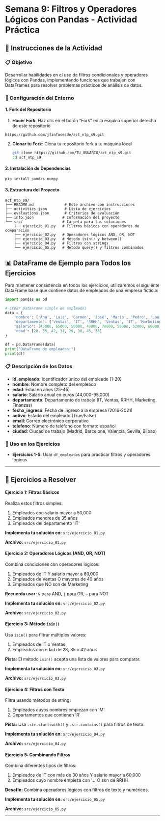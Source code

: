 # Semana 9: Filtros y Operadores Lógicos con Pandas - Actividad Práctica

## 🎯 Instrucciones de la Actividad

### 📋 Objetivo
Desarrollar habilidades en el uso de filtros condicionales y operadores lógicos con Pandas, implementando funciones que trabajen con DataFrames para resolver problemas prácticos de análisis de datos.

### 🔧 Configuración del Entorno

#### 1. Fork del Repositorio
1. **Hacer Fork**: Haz clic en el botón "Fork" en la esquina superior derecha de este repositorio

```
https://github.com/jfinfocesde/act_ntp_s9.git
```  
2. **Clonar tu Fork**: Clona tu repositorio fork a tu máquina local
   ```bash
   git clone https://github.com/TU_USUARIO/act_ntp_s9.git
   cd act_ntp_s9
   ```

#### 2. Instalación de Dependencias
```bash
pip install pandas numpy
```

#### 3. Estructura del Proyecto
```
act_ntp_s9/
├── README.md              # Este archivo con instrucciones
├── activities.json        # Lista de ejercicios
├── evaluations.json       # Criterios de evaluación
├── info.json             # Información del proyecto
└── src/                  # Carpeta para tus soluciones
    ├── ejercicio_01.py   # Filtros básicos con operadores de comparación
    ├── ejercicio_02.py   # Operadores lógicos AND, OR, NOT
    ├── ejercicio_03.py   # Método isin() y between()
    ├── ejercicio_04.py   # Filtros con strings
    └── ejercicio_05.py   # Método query() y filtros combinados
```

## 📊 DataFrame de Ejemplo para Todos los Ejercicios

Para mantener consistencia en todos los ejercicios, utilizaremos el siguiente DataFrame base que contiene datos de empleados de una empresa ficticia:

```python
import pandas as pd

# Crear DataFrame simple de empleados
data = {
    'nombre': ['Ana', 'Luis', 'Carmen', 'José', 'María', 'Pedro', 'Laura', 'Miguel'],
    'departamento': ['Ventas', 'IT', 'RRHH', 'Ventas', 'IT', 'Marketing', 'RRHH', 'IT'],
    'salario': [45000, 65000, 50000, 48000, 70000, 55000, 52000, 68000],
    'edad': [28, 35, 42, 31, 29, 38, 45, 33]
}

df = pd.DataFrame(data)
print("DataFrame de empleados:")
print(df)
```

### 📋 Descripción de los Datos

- **id_empleado**: Identificador único del empleado (1-20)
- **nombre**: Nombre completo del empleado
- **edad**: Edad en años (25-45)
- **salario**: Salario anual en euros (44,000-95,000)
- **departamento**: Departamento de trabajo (IT, Ventas, RRHH, Marketing, Finanzas)
- **fecha_ingreso**: Fecha de ingreso a la empresa (2016-2021)
- **activo**: Estado del empleado (True/False)
- **email**: Correo electrónico corporativo
- **telefono**: Número de teléfono con formato español
- **ciudad**: Ciudad de trabajo (Madrid, Barcelona, Valencia, Sevilla, Bilbao)

### 🎯 Uso en los Ejercicios

- **Ejercicios 1-5**: Usar `df_empleados` para practicar filtros y operadores lógicos

---

## 🚀 Ejercicios a Resolver

#### **Ejercicio 1: Filtros Básicos**

Realiza estos filtros simples:

1. Empleados con salario mayor a 50,000
2. Empleados menores de 35 años
3. Empleados del departamento 'IT'

**Implementa tu solución en:** `src/ejercicio_01.py`

**Archivo:** `src/ejercicio_01.py`

#### **Ejercicio 2: Operadores Lógicos (AND, OR, NOT)**

Combina condiciones con operadores lógicos:

1. Empleados de IT Y salario mayor a 60,000
2. Empleados de Ventas O mayores de 40 años
3. Empleados que NO son de Marketing

**Recuerda usar:** `&` para AND, `|` para OR, `~` para NOT

**Implementa tu solución en:** `src/ejercicio_02.py`

**Archivo:** `src/ejercicio_02.py`

#### **Ejercicio 3: Método `isin()`**

Usa `isin()` para filtrar múltiples valores:

1. Empleados de IT o Ventas
2. Empleados con edad de 28, 35 o 42 años

**Pista:** El método `isin()` acepta una lista de valores para comparar.

**Implementa tu solución en:** `src/ejercicio_03.py`

**Archivo:** `src/ejercicio_03.py`

#### **Ejercicio 4: Filtros con Texto**

Filtra usando métodos de string:

1. Empleados cuyos nombres empiezan con 'M'
2. Departamentos que contienen 'R'

**Pista:** Usa `.str.startswith()` y `.str.contains()` para filtros de texto.

**Implementa tu solución en:** `src/ejercicio_04.py`

**Archivo:** `src/ejercicio_04.py`

#### **Ejercicio 5: Combinando Filtros**

Combina diferentes tipos de filtros:

1. Empleados de IT con más de 30 años Y salario mayor a 60,000
2. Empleados cuyo nombre empieza con 'L' O son de RRHH

**Desafío:** Combina operadores lógicos con filtros de texto y numéricos.

**Implementa tu solución en:** `src/ejercicio_05.py`

**Archivo:** `src/ejercicio_05.py`

---

